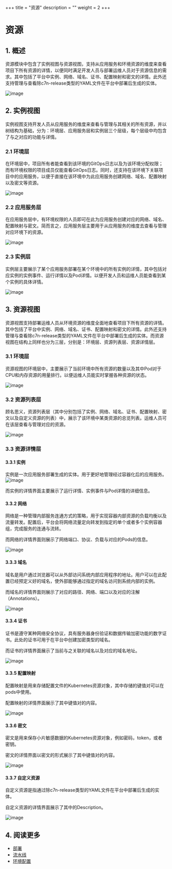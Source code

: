 +++
title = "资源"
description = ""
weight = 2
+++

# 资源

## 1. 概述

资源模块中包含了实例视图与资源视图，支持从应用服务和环境资源的维度来查看项目下所有资源的详情，以便同时满足开发人员与部署运维人员对于资源信息的需求。其中包括了平台中实例、网络、域名、证书、配置映射和密文的详情。此外还支持管理与查看除c7n-release类型的YAML文件在平台中部署后生成的实体。

![image](/docs/user-guide/deploy/app-deploy/resource/images/resource-01.png)

## 2. 实例视图

实例视图支持开发人员从应用服务的维度来查看与管理与其相关的所有资源，并以树结构为基础，分为：环境层、应用服务层和实例层三个层级，每个层级中均包含了与之对应的功能与详情。

### 2.1 环境层

在环境层中，项目所有者能查看到该环境的GitOps日志以及为该环境分配权限；而有环境权限的项目成员仅能查看GitOps日志。同时，还支持在该环境下关联项目中的应用服务，以便于直接在该环境中为此应用服务创建网络、域名、配置映射以及密文等资源。

![image](/docs/user-guide/deploy/app-deploy/resource/images/resource-02.png)

### 2.2 应用服务层

在应用服务层中，有环境权限的人员即可在此为应用服务创建对应的网络、域名、配置映射与密文。简而言之，应用服务层主要用于从应用服务的维度去查看与管理对应环境下的资源。

![image](/docs/user-guide/deploy/app-deploy/resource/images/resource-03.png)

### 2.3 实例层

实例层主要展示了某个应用服务部署在某个环境中的所有实例的详情，其中包括对应实例的实例事件、运行详情以及Pod详情。以便开发人员和运维人员能查看到某个实例的具体详情。

![image](/docs/user-guide/deploy/app-deploy/resource/images/resource-04.png)

## 3. 资源视图

资源视图支持部署运维人员从环境资源的维度全面地查看项目下所有资源的详情。其中包括了平台中实例、网络、域名、证书、配置映射和密文的详情。此外还支持管理与查看除c7n-release类型的YAML文件在平台中部署后生成的实体。而资源视图在结构上同样也分为三层，分别是：环境层、资源列表层、资源详情层。

### 3.1 环境层

资源视图的环境层中，主要展示了当前环境中所有资源的数量以及其中Pod对于CPU和内存资源的用量排行。以便运维人员能实时掌握各种资源的状态。

![image](/docs/user-guide/deploy/app-deploy/resource/images/resource-05.png)

### 3.2 资源列表层

顾名思义，资源列表层（其中分别包括了实例、网络、域名、证书、配置映射、密文以及自定义资源的列表）中，展示了该环境中某类资源的总览列表。运维人员可在该层查看与管理对应的资源。

![image](/docs/user-guide/deploy/app-deploy/resource/images/resource-06.png)

### 3.3 资源详情层

#### 3.3.1 实例

实例是一次应用服务部署生成的实体。用于更好地管理经过容器化后的应用服务。
![image](/docs/user-guide/deploy/app-deploy/resource/images/resource-07.png)

而实例的详情界面主要展示了运行详情、实例事件与Pod详情的详细信息。

#### 3.3.2 网络

网络是一种管理内部服务连通方式的策略，用于实现容器内部资源的负载均衡以及流量转发。配置后，平台会将网络流量定向转发到指定的单个或者多个实例容器组，完成服务的连通与流转。  

而网络的详情界面则展示了网络端口、协议、负载与对应的Pods的信息。

![image](/docs/user-guide/deploy/app-deploy/resource/images/resource-08.png)

#### 3.3.3 域名

域名是用户通过浏览器可以从外部访问系统内部应用程序的地址。用户可以在此配置已经预定义好的域名，使外部能够通过指定的域名访问到系统内部的实例。

而域名的详情界面则展示了对应的路径、网络、端口以及对应的注解（Annotations）。

![image](/docs/user-guide/deploy/app-deploy/resource/images/resource-09.png)

#### 3.3.4 证书

证书是遵守某种网络安全协议，具有服务器身份验证和数据传输加密功能的数字证书。此处的证书可用于在平台中创建加密类型的域名。

而证书的详情界面展示了当前与之关联的域名以及对应的域名地址。

![image](/docs/user-guide/deploy/app-deploy/resource/images/resource-10.png)

#### 3.3.5 配置映射

配置映射是用来存储配置文件的Kubernetes资源对象，其中存储的键值对可以在pods中使用。

配置映射的详情界面展示了其中键值对的内容。 

![image](/docs/user-guide/deploy/app-deploy/resource/images/resource-11.png)

#### 3.3.6 密文

密文是用来保存小片敏感数据的Kubernetes资源对象，例如密码，token，或者密钥。 
 
密文的详情界面以密文的形式展示了其中键值对的内容。

![image](/docs/user-guide/deploy/app-deploy/resource/images/resource-12.png)

#### 3.3.7 自定义资源

自定义资源是指通过除c7n-release类型的YAML文件在平台中部署后生成的实体。  

自定义资源的详情界面展示了其中的Description。

![image](/docs/user-guide/deploy/app-deploy/resource/images/resource-13.png)

## 4. 阅读更多

- [部署](../deploy)
- [流水线](../pipline)
- [环境配置](../../env-config)
